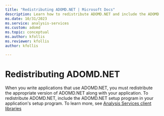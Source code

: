 ```yaml
---
title: "Redistributing ADOMD.NET | Microsoft Docs"
description: Learn how to redistribute ADOMD.NET and include the ADOMD.NET setup program in your application's setup program.
ms.date: 10/31/2023
ms.service: analysis-services
ms.custom: adomd
ms.topic: conceptual
ms.author: kfollis
ms.reviewer: kfollis
author: kfollis

---
```

# Redistributing ADOMD.NET

  When you write applications that use ADOMD.NET, you must redistribute the appropriate version of ADOMD.NET along with your application. To redistribute ADOMD.NET, include the ADOMD.NET setup program in your application's setup program. To learn more, see [Analysis Services client libraries](../client-libraries.md)
